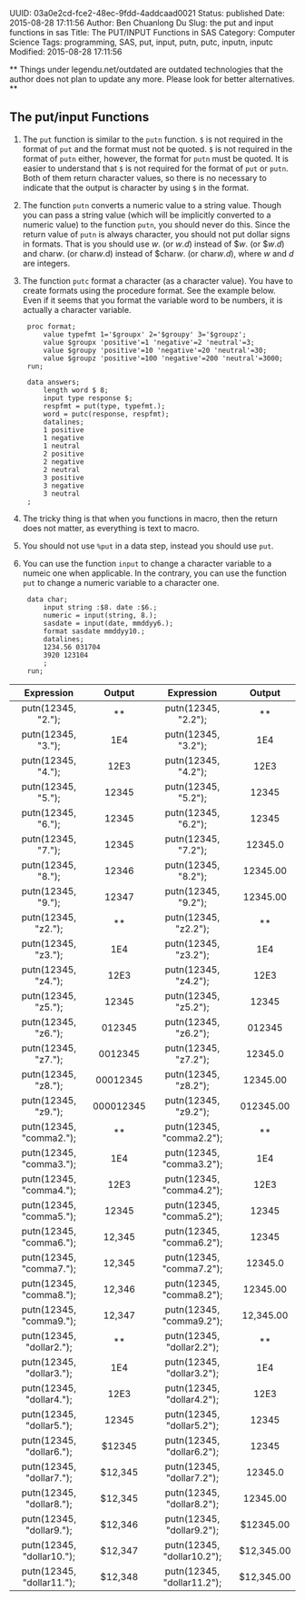 UUID: 03a0e2cd-fce2-48ec-9fdd-4addcaad0021
Status: published
Date: 2015-08-28 17:11:56
Author: Ben Chuanlong Du
Slug: the put and input functions in sas
Title: The PUT/INPUT Functions in SAS
Category: Computer Science
Tags: programming, SAS, put, input, putn, putc, inputn, inputc
Modified: 2015-08-28 17:11:56

**
Things under legendu.net/outdated are outdated technologies 
that the author does not plan to update any more. 
Please look for better alternatives.
**


## The put/input Functions 
1. The `put` function is similar to the `putn` function. 
`$` is not required in the format of `put` and the format must not be quoted.
`$` is not required in the format of `putn` either,
however, the format for `putn` must be quoted. 
It is easier to understand that `$` is not required for the format of `put` or `putn`.
Both of them return character values, 
so there is no necessary to indicate that the output is character 
by using `$` in the format.

2. The function `putn` converts a numeric value to a string value.
Though you can pass a string value 
(which will be implicitly converted to a numeric value) to the function `putn`,
you should never do this.
Since the return value of `putn` is always character,
you should not put dollar signs in formats.
That is you should use $w$. (or $w.d$) instead of \$$w$. (or \$$w.d$)
and char$w$. (or char$w$.d) instead of \$char$w$. (or char$w$.$d$),
where $w$ and $d$ are integers.


3. The function `putc` format a character (as a character value).
You have to create formats using the procedure format.
See the example below.
Even if it seems that you format the variable word to be numbers,
it is actually a character variable.

        proc format;
            value typefmt 1='$groupx' 2='$groupy' 3='$groupz';
            value $groupx 'positive'=1 'negative'=2 'neutral'=3;
            value $groupy 'positive'=10 'negative'=20 'neutral'=30;
            value $groupz 'positive'=100 'negative'=200 'neutral'=3000;
        run;

        data answers;
            length word $ 8;
            input type response $;
            respfmt = put(type, typefmt.);
            word = putc(response, respfmt);
            datalines;
            1 positive
            1 negative
            1 neutral
            2 positive
            2 negative
            2 neutral
            3 positive
            3 negative
            3 neutral
        ;

3. The tricky thing is that when you functions in macro, 
then the return does not matter,
as everything is text to macro. 

3. You should not use `%put` in a data step, 
instead you should use `put`.


2. You can use the function `input` 
to change a character variable to a numeic one when applicable.
In the contrary, 
you can use the function `put` to change a numeric variable to a character one.

        data char;
            input string :$8. date :$6.;
            numeric = input(string, 8.);
            sasdate = input(date, mmddyy6.);
            format sasdate mmddyy10.; 
            datalines;
            1234.56 031704
            3920 123104
            ;
        run;

|Expression|Output|Expression|Output|
|:----------:|:------:|:----------:|:------:|
|putn(12345, "2.");|**|putn(12345, "2.2");|**|
|putn(12345, "3.");|1E4|putn(12345, "3.2");|1E4|
|putn(12345, "4.");|12E3|putn(12345, "4.2");|12E3|
|putn(12345, "5.");|12345|putn(12345, "5.2");|12345|
|putn(12345, "6.");|12345|putn(12345, "6.2");|12345|
|putn(12345, "7.");|12345|putn(12345, "7.2");|12345.0|
|putn(12345, "8.");|12346|putn(12345, "8.2");|12345.00|
|putn(12345, "9.");|12347|putn(12345, "9.2");|12345.00|
|putn(12345, "z2.");|**|putn(12345, "z2.2");|**|
|putn(12345, "z3.");|1E4|putn(12345, "z3.2");|1E4|
|putn(12345, "z4.");|12E3|putn(12345, "z4.2");|12E3|
|putn(12345, "z5.");|12345|putn(12345, "z5.2");|12345|
|putn(12345, "z6.");|012345|putn(12345, "z6.2");|012345|
|putn(12345, "z7.");|0012345|putn(12345, "z7.2");|12345.0|
|putn(12345, "z8.");|00012345|putn(12345, "z8.2");|12345.00|
|putn(12345, "z9.");|000012345|putn(12345, "z9.2");|012345.00|
|putn(12345, "comma2.");|**|putn(12345, "comma2.2");|**|
|putn(12345, "comma3.");|1E4|putn(12345, "comma3.2");|1E4|
|putn(12345, "comma4.");|12E3|putn(12345, "comma4.2");|12E3|
|putn(12345, "comma5.");|12345|putn(12345, "comma5.2");|12345|
|putn(12345, "comma6.");|12,345|putn(12345, "comma6.2");|12345|
|putn(12345, "comma7.");|12,345|putn(12345, "comma7.2");|12345.0|
|putn(12345, "comma8.");|12,346|putn(12345, "comma8.2");|12345.00|
|putn(12345, "comma9.");|12,347|putn(12345, "comma9.2");|12,345.00|
|putn(12345, "dollar2.");|**|putn(12345, "dollar2.2");|**|
|putn(12345, "dollar3.");|1E4|putn(12345, "dollar3.2");|1E4|
|putn(12345, "dollar4.");|12E3|putn(12345, "dollar4.2");|12E3|
|putn(12345, "dollar5.");|12345|putn(12345, "dollar5.2");|12345|
|putn(12345, "dollar6.");|$12345|putn(12345, "dollar6.2");|12345|
|putn(12345, "dollar7.");|$12,345|putn(12345, "dollar7.2");|12345.0|
|putn(12345, "dollar8.");|$12,345|putn(12345, "dollar8.2");|12345.00|
|putn(12345, "dollar9.");|$12,346|putn(12345, "dollar9.2");|$12345.00|
|putn(12345, "dollar10.");|$12,347|putn(12345, "dollar10.2");|$12,345.00|
|putn(12345, "dollar11.");|$12,348|putn(12345, "dollar11.2");|$12,345.00|
